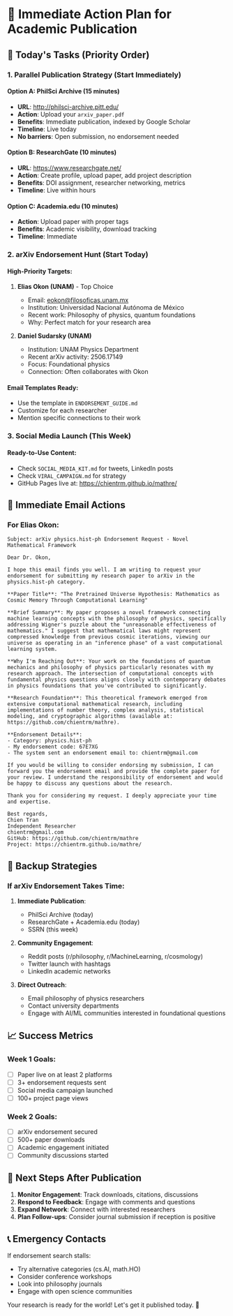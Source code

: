 # 🚀 Immediate Action Plan for Academic Publication

## 📅 Today's Tasks (Priority Order)

### 1. Parallel Publication Strategy (Start Immediately)

#### Option A: PhilSci Archive (15 minutes)

- **URL**: http://philsci-archive.pitt.edu/
- **Action**: Upload your `arxiv_paper.pdf`
- **Benefits**: Immediate publication, indexed by Google Scholar
- **Timeline**: Live today
- **No barriers**: Open submission, no endorsement needed

#### Option B: ResearchGate (10 minutes)

- **URL**: https://www.researchgate.net/
- **Action**: Create profile, upload paper, add project description
- **Benefits**: DOI assignment, researcher networking, metrics
- **Timeline**: Live within hours

#### Option C: Academia.edu (10 minutes)

- **Action**: Upload paper with proper tags
- **Benefits**: Academic visibility, download tracking
- **Timeline**: Immediate

### 2. arXiv Endorsement Hunt (Start Today)

#### High-Priority Targets:

1. **Elias Okon (UNAM)** - Top Choice

   - Email: eokon@filosoficas.unam.mx
   - Institution: Universidad Nacional Autónoma de México
   - Recent work: Philosophy of physics, quantum foundations
   - Why: Perfect match for your research area

2. **Daniel Sudarsky (UNAM)**
   - Institution: UNAM Physics Department
   - Recent arXiv activity: 2506.17149
   - Focus: Foundational physics
   - Connection: Often collaborates with Okon

#### Email Templates Ready:

- Use the template in `ENDORSEMENT_GUIDE.md`
- Customize for each researcher
- Mention specific connections to their work

### 3. Social Media Launch (This Week)

#### Ready-to-Use Content:

- Check `SOCIAL_MEDIA_KIT.md` for tweets, LinkedIn posts
- Check `VIRAL_CAMPAIGN.md` for strategy
- GitHub Pages live at: https://chientrm.github.io/mathre/

## 📧 Immediate Email Actions

### For Elias Okon:

```
Subject: arXiv physics.hist-ph Endorsement Request - Novel Mathematical Framework

Dear Dr. Okon,

I hope this email finds you well. I am writing to request your endorsement for submitting my research paper to arXiv in the physics.hist-ph category.

**Paper Title**: "The Pretrained Universe Hypothesis: Mathematics as Cosmic Memory Through Computational Learning"

**Brief Summary**: My paper proposes a novel framework connecting machine learning concepts with the philosophy of physics, specifically addressing Wigner's puzzle about the "unreasonable effectiveness of mathematics." I suggest that mathematical laws might represent compressed knowledge from previous cosmic iterations, viewing our universe as operating in an "inference phase" of a vast computational learning system.

**Why I'm Reaching Out**: Your work on the foundations of quantum mechanics and philosophy of physics particularly resonates with my research approach. The intersection of computational concepts with fundamental physics questions aligns closely with contemporary debates in physics foundations that you've contributed to significantly.

**Research Foundation**: This theoretical framework emerged from extensive computational mathematical research, including implementations of number theory, complex analysis, statistical modeling, and cryptographic algorithms (available at: https://github.com/chientrm/mathre).

**Endorsement Details**:
- Category: physics.hist-ph
- My endorsement code: 67E7XG
- The system sent an endorsement email to: chientrm@gmail.com

If you would be willing to consider endorsing my submission, I can forward you the endorsement email and provide the complete paper for your review. I understand the responsibility of endorsement and would be happy to discuss any questions about the research.

Thank you for considering my request. I deeply appreciate your time and expertise.

Best regards,
Chien Tran
Independent Researcher
chientrm@gmail.com
GitHub: https://github.com/chientrm/mathre
Project: https://chientrm.github.io/mathre/
```

## 🎯 Backup Strategies

### If arXiv Endorsement Takes Time:

1. **Immediate Publication**:

   - PhilSci Archive (today)
   - ResearchGate + Academia.edu (today)
   - SSRN (this week)

2. **Community Engagement**:

   - Reddit posts (r/philosophy, r/MachineLearning, r/cosmology)
   - Twitter launch with hashtags
   - LinkedIn academic networks

3. **Direct Outreach**:
   - Email philosophy of physics researchers
   - Contact university departments
   - Engage with AI/ML communities interested in foundational questions

## 📈 Success Metrics

### Week 1 Goals:

- [ ] Paper live on at least 2 platforms
- [ ] 3+ endorsement requests sent
- [ ] Social media campaign launched
- [ ] 100+ project page views

### Week 2 Goals:

- [ ] arXiv endorsement secured
- [ ] 500+ paper downloads
- [ ] Academic engagement initiated
- [ ] Community discussions started

## 🔄 Next Steps After Publication

1. **Monitor Engagement**: Track downloads, citations, discussions
2. **Respond to Feedback**: Engage with comments and questions
3. **Expand Network**: Connect with interested researchers
4. **Plan Follow-ups**: Consider journal submission if reception is positive

## 📞 Emergency Contacts

If endorsement search stalls:

- Try alternative categories (cs.AI, math.HO)
- Consider conference workshops
- Look into philosophy journals
- Engage with open science communities

Your research is ready for the world! Let's get it published today. 🚀
